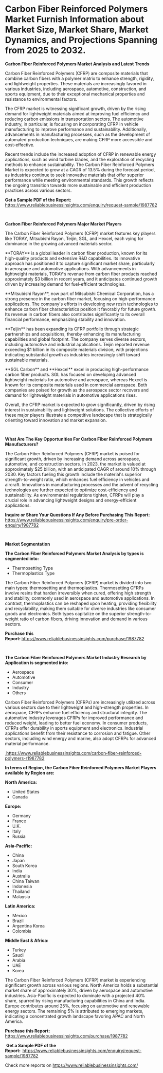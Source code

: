 <p><h1>Carbon Fiber Reinforced Polymers Market Furnish Information about Market Size, Market Share, Market Dynamics, and Projections Spanning from 2025 to 2032.</h1></p><p><strong>Carbon Fiber Reinforced Polymers Market Analysis and Latest Trends</strong></p>
<p><p>Carbon Fiber Reinforced Polymers (CFRP) are composite materials that combine carbon fibers with a polymer matrix to enhance strength, rigidity, and lightweight properties. These materials are increasingly favored in various industries, including aerospace, automotive, construction, and sports equipment, due to their exceptional mechanical properties and resistance to environmental factors.</p><p>The CFRP market is witnessing significant growth, driven by the rising demand for lightweight materials aimed at improving fuel efficiency and reducing carbon emissions in transportation sectors. The automotive industry, in particular, is focusing on incorporating CFRP in vehicle manufacturing to improve performance and sustainability. Additionally, advancements in manufacturing processes, such as the development of automated production techniques, are making CFRP more accessible and cost-effective.</p><p>Recent trends include the increased adoption of CFRP in renewable energy applications, such as wind turbine blades, and the exploration of recycling methods to enhance sustainability. The Carbon Fiber Reinforced Polymers Market is expected to grow at a CAGR of 13.5% during the forecast period, as industries continue to seek innovative materials that offer superior performance while meeting environmental standards. This growth reflects the ongoing transition towards more sustainable and efficient production practices across various sectors.</p></p>
<p><strong>Get a Sample PDF of the Report:&nbsp;</strong> <a href="https://www.reliablebusinessinsights.com/enquiry/request-sample/1987782?utm_campaign=3288&utm_medium=2&utm_source=Github&utm_content=ia&utm_term=01042025&utm_id=carbon-fiber-reinforced-polymers">https://www.reliablebusinessinsights.com/enquiry/request-sample/1987782</a></p>
<p>&nbsp;</p>
<p><strong>Carbon Fiber Reinforced Polymers Major Market Players</strong></p>
<p><p>The Carbon Fiber Reinforced Polymers (CFRP) market features key players like TORAY, Mitsubishi Rayon, Teijin, SGL, and Hexcel, each vying for dominance in the growing advanced materials sector.</p><p>**TORAY** is a global leader in carbon fiber production, known for its high-quality products and extensive R&D capabilities. Its innovative approach has positioned it to capture significant market share, particularly in aerospace and automotive applications. With advancements in lightweight materials, TORAY’s revenue from carbon fiber products reached approximately $3 billion in recent years, and it anticipates continued growth driven by increasing demand for fuel-efficient technologies.</p><p>**Mitsubishi Rayon**, now part of Mitsubishi Chemical Corporation, has a strong presence in the carbon fiber market, focusing on high-performance applications. The company's efforts in developing new resin technologies to enhance carbon fiber characteristics position it favorably for future growth. Its revenue in carbon fibers also contributes significantly to its overall financial performance, emphasizing stability and innovation.</p><p>**Teijin** has been expanding its CFRP portfolio through strategic partnerships and acquisitions, thereby enhancing its manufacturing capabilities and global footprint. The company serves diverse sectors, including automotive and industrial applications. Teijin reported revenue exceeding $1 billion in its composite materials division, with projections indicating substantial growth as industries increasingly shift toward sustainable materials.</p><p>**SGL Carbon** and **Hexcel** excel in producing high-performance carbon fiber products. SGL has focused on developing advanced lightweight materials for automotive and aerospace, whereas Hexcel is known for its composite materials used in commercial aerospace. Both companies are poised for growth as the aerospace sector recovers and demand for lightweight materials in automotive applications rises.</p><p>Overall, the CFRP market is expected to grow significantly, driven by rising interest in sustainability and lightweight solutions. The collective efforts of these major players illustrate a competitive landscape that is strategically orienting toward innovation and market expansion.</p></p>
<p>&nbsp;</p>
<p><strong>What Are The Key Opportunities For Carbon Fiber Reinforced Polymers Manufacturers?</strong></p>
<p><p>The Carbon Fiber Reinforced Polymers (CFRP) market is poised for significant growth, driven by increasing demand across aerospace, automotive, and construction sectors. In 2023, the market is valued at approximately $25 billion, with an anticipated CAGR of around 10% through 2030. Key factors fueling this growth include the material's superior strength-to-weight ratio, which enhances fuel efficiency in vehicles and aircraft. Innovations in manufacturing processes and the advent of recycling technologies are further expected to optimize cost-efficiency and sustainability. As environmental regulations tighten, CFRPs will play a crucial role in advancing lightweight designs and energy-efficient applications.</p></p>
<p><strong>Inquire or Share Your Questions If Any Before Purchasing This Report:</strong> <a href="https://www.reliablebusinessinsights.com/enquiry/pre-order-enquiry/1987782?utm_campaign=3288&utm_medium=2&utm_source=Github&utm_content=ia&utm_term=01042025&utm_id=carbon-fiber-reinforced-polymers">https://www.reliablebusinessinsights.com/enquiry/pre-order-enquiry/1987782</a></p>
<p>&nbsp;</p>
<p><strong>Market Segmentation</strong></p>
<p><strong>The Carbon Fiber Reinforced Polymers Market Analysis by types is segmented into:</strong></p>
<p><ul><li>Thermosetting Type</li><li>Thermoplastics Type</li></ul></p>
<p><p>The Carbon Fiber Reinforced Polymers (CFRP) market is divided into two main types: thermosetting and thermoplastics. Thermosetting CFRPs involve resins that harden irreversibly when cured, offering high strength and stability, commonly used in aerospace and automotive applications. In contrast, thermoplastics can be reshaped upon heating, providing flexibility and recyclability, making them suitable for diverse industries like consumer goods and electronics. Both types capitalize on the superior strength-to-weight ratio of carbon fibers, driving innovation and demand in various sectors.</p></p>
<p><strong>Purchase this Report:&nbsp;</strong><a href="https://www.reliablebusinessinsights.com/purchase/1987782?utm_campaign=3288&utm_medium=2&utm_source=Github&utm_content=ia&utm_term=01042025&utm_id=carbon-fiber-reinforced-polymers">https://www.reliablebusinessinsights.com/purchase/1987782</a></p>
<p>&nbsp;</p>
<p><strong>The Carbon Fiber Reinforced Polymers Market Industry Research by Application is segmented into:</strong></p>
<p><ul><li>Aerospace</li><li>Automotive</li><li>Consumer</li><li>Industry</li><li>Others</li></ul></p>
<p><p>Carbon Fiber Reinforced Polymers (CFRPs) are increasingly utilized across various sectors due to their lightweight and high-strength properties. In aerospace, CFRPs enhance fuel efficiency and structural integrity. The automotive industry leverages CFRPs for improved performance and reduced weight, leading to better fuel economy. In consumer products, CFRPs offer durability in sports equipment and electronics. Industrial applications benefit from their resistance to corrosion and fatigue. Other sectors, including wind energy and marine, also adopt CFRPs for advanced material performance.</p></p>
<p><a href="https://www.reliablebusinessinsights.com/carbon-fiber-reinforced-polymers-r1987782?utm_campaign=3288&utm_medium=2&utm_source=Github&utm_content=ia&utm_term=01042025&utm_id=carbon-fiber-reinforced-polymers">&nbsp;https://www.reliablebusinessinsights.com/carbon-fiber-reinforced-polymers-r1987782</a></p>
<p><strong>In terms of Region, the Carbon Fiber Reinforced Polymers Market Players available by Region are:</strong></p>
<p>
    <p> <strong> North America: </strong>
        <ul>
            <li>United States</li>
            <li>Canada</li>
        </ul>
        </p> 
    <p> <strong> Europe: </strong>
        <ul>
            <li>Germany</li>
            <li>France</li>
            <li>U.K.</li>
            <li>Italy</li>
            <li>Russia</li>
        </ul>
        </p> 
    <p> <strong> Asia-Pacific: </strong>
        <ul>
            <li>China</li>
            <li>Japan</li>
            <li>South Korea</li>
            <li>India</li>
            <li>Australia</li>
            <li>China Taiwan</li>
            <li>Indonesia</li>
            <li>Thailand</li>
            <li>Malaysia</li>
        </ul>
        </p> 
    <p> <strong> Latin America: </strong>
        <ul>
            <li>Mexico</li>
            <li>Brazil</li>
            <li>Argentina Korea</li>
            <li>Colombia</li>
        </ul>
        </p> 
    <p> <strong> Middle East & Africa: </strong>
        <ul>
            <li>Turkey</li>
            <li>Saudi</li>
            <li>Arabia</li>
            <li>UAE</li>
            <li>Korea</li>
        </ul>
    </p>
    </p>
<p><p>The Carbon Fiber Reinforced Polymers (CFRP) market is experiencing significant growth across various regions. North America holds a substantial market share of approximately 30%, driven by aerospace and automotive industries. Asia-Pacific is expected to dominate with a projected 40% share, spurred by rising manufacturing capabilities in China and India. Europe contributes around 25%, focusing on automotive and renewable energy sectors. The remaining 5% is attributed to emerging markets, indicating a concentrated growth landscape favoring APAC and North America.</p></p>
<p><strong>Purchase this Report: </strong><a href="https://www.reliablebusinessinsights.com/purchase/1987782?utm_campaign=3288&utm_medium=2&utm_source=Github&utm_content=ia&utm_term=01042025&utm_id=carbon-fiber-reinforced-polymers">https://www.reliablebusinessinsights.com/purchase/1987782</a></p>
<p>&nbsp;<strong>Get a Sample PDF of the Report:&nbsp;&nbsp;</strong><a href="https://www.reliablebusinessinsights.com/enquiry/request-sample/1987782?utm_campaign=3288&utm_medium=2&utm_source=Github&utm_content=ia&utm_term=01042025&utm_id=carbon-fiber-reinforced-polymers">https://www.reliablebusinessinsights.com/enquiry/request-sample/1987782</a></p>
<p><strong></strong></p>
<p>Check more reports on <a href="https://www.reliablebusinessinsights.com/?utm_campaign=3288&utm_medium=2&utm_source=Github&utm_content=ia&utm_term=01042025&utm_id=carbon-fiber-reinforced-polymers">https://www.reliablebusinessinsights.com/</a></p>